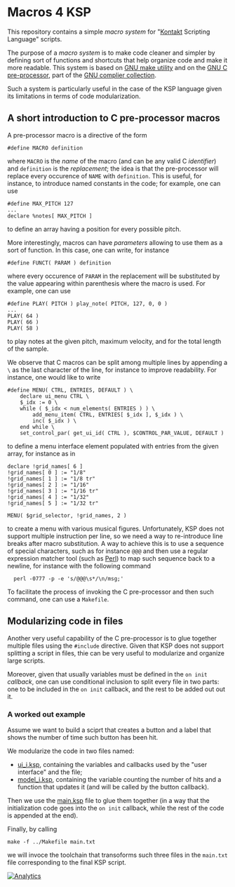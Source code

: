 # Macros 4 KSP

This repository contains a simple *macro system* for
"[Kontakt](http://www.native-instruments.com/en/products/komplete/samplers/kontakt-5/) Scripting Language"
scripts.

The purpose of a *macro system* is to make code cleaner and simpler by defining
sort of functions and shortcuts that help organize code and make it more
readable. This system is based on [GNU make utility](http://www.gnu.org/software/make/) and on the [GNU C pre-processor](https://gcc.gnu.org/onlinedocs/cpp/), part of the [GNU complier collection](https://gcc.gnu.org/).

Such a system is particularly useful in the case of the KSP language given its
limitations in terms of code modularization.

## A short introduction to C pre-processor macros

A pre-processor macro is a directive of the form

	#define MACRO definition

where `MACRO` is the *name* of the macro (and can be any valid C *identifier*)
and `definition` is the *replacement*; the idea is that the pre-processor will
replace every occurence of `NAME` with `definition`. This is useful, for
instance, to introduce named constants in the code; for example, one can use

	#define MAX_PITCH 127
	...
	declare %notes[ MAX_PITCH ]

to define an array having a position for every possible pitch.

More interestingly, macros can have *parameters* allowing to use them as a
sort of function. In this case, one can write, for instance

	#define FUNCT( PARAM ) definition

where every occurence of `PARAM` in the replacement will be substituted by the
value appearing within parenthesis where the macro is used. For example, one
can use

	#define PLAY( PITCH ) play_note( PITCH, 127, 0, 0 )
	...
	PLAY( 64 )
	PLAY( 66 )
	PLAY( 58 )

to play notes at the given pitch, maximum velocity, and for the total length
of the sample.

We observe that C macros can be split among multiple lines by appending a `\`
as the last character of the line, for instance to improve readability. For
instance, one would like to write

	#define MENU( CTRL, ENTRIES, DEFAULT ) \
		declare ui_menu CTRL \
		$_idx := 0 \
		while ( $_idx < num_elements( ENTRIES ) ) \
			add_menu_item( CTRL, ENTRIES[ $_idx ], $_idx ) \
			inc( $_idx ) \
		end while \
		set_control_par( get_ui_id( CTRL ), $CONTROL_PAR_VALUE, DEFAULT )

to define a menu interface element populated with entries from the given
array, for instance as in

	declare !grid_names[ 6 ]
	!grid_names[ 0 ] := "1/8"
	!grid_names[ 1 ] := "1/8 tr"
	!grid_names[ 2 ] := "1/16"
	!grid_names[ 3 ] := "1/16 tr"
	!grid_names[ 4 ] := "1/32"
	!grid_names[ 5 ] := "1/32 tr"

	MENU( $grid_selector, !grid_names, 2 )

to create a menu with various musical figures. Unfortunately, KSP does not
support multiple instruction per line, so we need a way to re-introduce line
breaks after macro substitution. A way to achieve this is to use a sequence of
special characters, such as for instance `@@@` and then use a regular
expression matcher tool (such as [Perl](http://www.perl.org/)) to map such sequence back to a newline, for instance with the following command

	  perl -0777 -p -e 's/@@@\s*/\n/msg;'

To facilitate the process of invoking the C pre-processor and then such
command, one can use a `Makefile`.

## Modularizing code in files

Another very useful capability of the C pre-processor is to glue together
multiple files using the `#include` directive. Given that KSP does not support
splitting a script in files, thie can be very useful to modularize and
organize large scripts.

Moreover, given that usually variables must be defined in the `on init`
*callback*, one can use conditional inclusion to split every file in two
parts: one to be included in the `on init` callback, and the rest to be added
out out it.

### A worked out example

Assume we want to build a sciprt that creates a button and a label that shows
the number of time such button has been hit.

We modularize the code in two files named:

- [ui_i.ksp](example/ui_i.ksp), containing the variables and callbacks
  used by   the "user interface" and the file;
- [model_i.ksp](example/model_i.ksp), containing the variable counting the
  number of hits and a function that updates it (and will be called by
  the button callback).

Then we use the [main.ksp](example/main.ksp) file to glue them together (in a
way that the initialization code goes into the `on init` callback, while the
rest of the code is appended at the end).

Finally, by calling

	make -f ../Makefile main.txt

we will invoce the toolchain that transoforms such three files in the
`main.txt` file corresponding to the final KSP script.


[![Analytics](https://ga-beacon.appspot.com/UA-49277456-5/macros4ksp?pixel)](https://github.com/igrigorik/ga-beacon)

